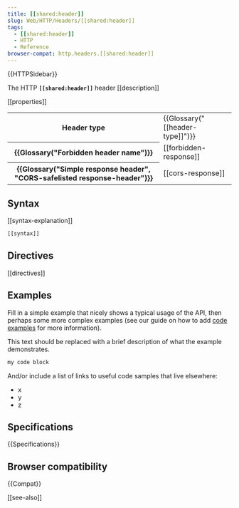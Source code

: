 ```yaml
---
title: [[shared:header]]
slug: Web/HTTP/Headers/[[shared:header]]
tags:
  - [[shared:header]]
  - HTTP
  - Reference
browser-compat: http.headers.[[shared:header]]
---
```

{{HTTPSidebar}}

The HTTP **`[[shared:header]]`** header [[description]]

[[properties]]

<table class="properties">

<tbody>

<tr>

<th scope="row">Header type</th>

<td>{{Glossary("[[header-type]]")}}</td>

</tr>

<tr>

<th scope="row">{{Glossary("Forbidden header name")}}</th>

<td>[[forbidden-response]]</td>

</tr>

<tr>

<th scope="row">{{Glossary("Simple response header", "CORS-safelisted response-header")}}</th>

<td>[[cors-response]]</td>

</tr>

</tbody>

</table>

## Syntax

[[syntax-explanation]]

```js
[[syntax]]
```

## Directives

[[directives]]

## Examples

Fill in a simple example that nicely shows a typical usage of the API, then perhaps some more complex examples (see our guide on how to add [code examples](/en-US/docs/MDN/Contribute/Structures/Code_examples) for more information).

This text should be replaced with a brief description of what the example demonstrates.

```js
my code block
```

And/or include a list of links to useful code samples that live elsewhere:

*   x
*   y
*   z

## Specifications

{{Specifications}}

## Browser compatibility

{{Compat}}

[[see-also]]